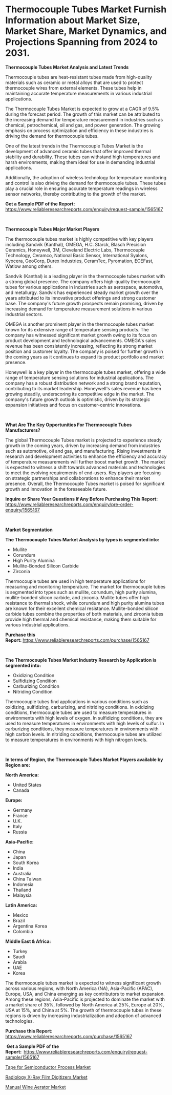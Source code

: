 <p><h1>Thermocouple Tubes Market Furnish Information about Market Size, Market Share, Market Dynamics, and Projections Spanning from 2024 to 2031.</h1></p><p><strong>Thermocouple Tubes Market Analysis and Latest Trends</strong></p>
<p><p>Thermocouple tubes are heat-resistant tubes made from high-quality materials such as ceramic or metal alloys that are used to protect thermocouple wires from external elements. These tubes help in maintaining accurate temperature measurements in various industrial applications.</p><p>The Thermocouple Tubes Market is expected to grow at a CAGR of 9.5% during the forecast period. The growth of this market can be attributed to the increasing demand for temperature measurement in industries such as chemical, petrochemical, oil and gas, and power generation. The growing emphasis on process optimization and efficiency in these industries is driving the demand for thermocouple tubes.</p><p>One of the latest trends in the Thermocouple Tubes Market is the development of advanced ceramic tubes that offer improved thermal stability and durability. These tubes can withstand high temperatures and harsh environments, making them ideal for use in demanding industrial applications.</p><p>Additionally, the adoption of wireless technology for temperature monitoring and control is also driving the demand for thermocouple tubes. These tubes play a crucial role in ensuring accurate temperature readings in wireless sensor networks, thereby contributing to the growth of the market.</p></p>
<p><strong>Get a Sample PDF of the Report:&nbsp;</strong> <a href="https://www.reliableresearchreports.com/enquiry/request-sample/1565167">https://www.reliableresearchreports.com/enquiry/request-sample/1565167</a></p>
<p>&nbsp;</p>
<p><strong>Thermocouple Tubes Major Market Players</strong></p>
<p><p>The thermocouple tubes market is highly competitive with key players including Sandvik (Kanthal), OMEGA, H.C. Starck, Blasch Precision Ceramics, Honeywell, 3M, Cleveland Electric Labs, Thermocouple Technology, Ceramco, National Basic Sensor, International Syalons, Kyocera, GeoCorp, Durex Industries, CeramTec, Pyromation, ECEFast, Watlow among others.</p><p>Sandvik (Kanthal) is a leading player in the thermocouple tubes market with a strong global presence. The company offers high-quality thermocouple tubes for various applications in industries such as aerospace, automotive, and metallurgy. Sandvik has experienced steady market growth over the years attributed to its innovative product offerings and strong customer base. The company's future growth prospects remain promising, driven by increasing demand for temperature measurement solutions in various industrial sectors.</p><p>OMEGA is another prominent player in the thermocouple tubes market known for its extensive range of temperature sensing products. The company has witnessed significant market growth owing to its focus on product development and technological advancements. OMEGA's sales revenue has been consistently increasing, reflecting its strong market position and customer loyalty. The company is poised for further growth in the coming years as it continues to expand its product portfolio and market presence.</p><p>Honeywell is a key player in the thermocouple tubes market, offering a wide range of temperature sensing solutions for industrial applications. The company has a robust distribution network and a strong brand reputation, contributing to its market leadership. Honeywell's sales revenue has been growing steadily, underscoring its competitive edge in the market. The company's future growth outlook is optimistic, driven by its strategic expansion initiatives and focus on customer-centric innovations.</p></p>
<p>&nbsp;</p>
<p><strong>What Are The Key Opportunities For Thermocouple Tubes Manufacturers?</strong></p>
<p><p>The global Thermocouple Tubes market is projected to experience steady growth in the coming years, driven by increasing demand from industries such as automotive, oil and gas, and manufacturing. Rising investments in research and development activities to enhance the efficiency and accuracy of temperature measurements will further boost market growth. The market is expected to witness a shift towards advanced materials and technologies to meet the evolving requirements of end-users. Key players are focusing on strategic partnerships and collaborations to enhance their market presence. Overall, the Thermocouple Tubes market is poised for significant growth and innovation in the foreseeable future.</p></p>
<p><strong>Inquire or Share Your Questions If Any Before Purchasing This Report:</strong> <a href="https://www.reliableresearchreports.com/enquiry/pre-order-enquiry/1565167">https://www.reliableresearchreports.com/enquiry/pre-order-enquiry/1565167</a></p>
<p>&nbsp;</p>
<p><strong>Market Segmentation</strong></p>
<p><strong>The Thermocouple Tubes Market Analysis by types is segmented into:</strong></p>
<p><ul><li>Mullite</li><li>Corundum</li><li>High Purity Alumina</li><li>Mullite-Bonded Silicon Carbide</li><li>Zirconia</li></ul></p>
<p><p>Thermocouple tubes are used in high temperature applications for measuring and monitoring temperature. The market for thermocouple tubes is segmented into types such as mullite, corundum, high purity alumina, mullite-bonded silicon carbide, and zirconia. Mullite tubes offer high resistance to thermal shock, while corundum and high purity alumina tubes are known for their excellent chemical resistance. Mullite-bonded silicon carbide tubes combine the properties of both materials, and zirconia tubes provide high thermal and chemical resistance, making them suitable for various industrial applications.</p></p>
<p><strong>Purchase this Report:&nbsp;</strong><a href="https://www.reliableresearchreports.com/purchase/1565167">https://www.reliableresearchreports.com/purchase/1565167</a></p>
<p>&nbsp;</p>
<p><strong>The Thermocouple Tubes Market Industry Research by Application is segmented into:</strong></p>
<p><ul><li>Oxidizing Condition</li><li>Sulfidizing Condition</li><li>Carburizing Condition</li><li>Nitriding Condition</li></ul></p>
<p><p>Thermocouple tubes find applications in various conditions such as oxidizing, sulfidizing, carburizing, and nitriding conditions. In oxidizing conditions, thermocouple tubes are used to measure temperatures in environments with high levels of oxygen. In sulfidizing conditions, they are used to measure temperatures in environments with high levels of sulfur. In carburizing conditions, they measure temperatures in environments with high carbon levels. In nitriding conditions, thermocouple tubes are utilized to measure temperatures in environments with high nitrogen levels.</p></p>
<p>&nbsp;</p>
<p><strong>In terms of Region, the Thermocouple Tubes Market Players available by Region are:</strong></p>
<p>
    <p> <strong> North America: </strong>
        <ul>
            <li>United States</li>
            <li>Canada</li>
        </ul>
        </p> 
    <p> <strong> Europe: </strong>
        <ul>
            <li>Germany</li>
            <li>France</li>
            <li>U.K.</li>
            <li>Italy</li>
            <li>Russia</li>
        </ul>
        </p> 
    <p> <strong> Asia-Pacific: </strong>
        <ul>
            <li>China</li>
            <li>Japan</li>
            <li>South Korea</li>
            <li>India</li>
            <li>Australia</li>
            <li>China Taiwan</li>
            <li>Indonesia</li>
            <li>Thailand</li>
            <li>Malaysia</li>
        </ul>
        </p> 
    <p> <strong> Latin America: </strong>
        <ul>
            <li>Mexico</li>
            <li>Brazil</li>
            <li>Argentina Korea</li>
            <li>Colombia</li>
        </ul>
        </p> 
    <p> <strong> Middle East & Africa: </strong>
        <ul>
            <li>Turkey</li>
            <li>Saudi</li>
            <li>Arabia</li>
            <li>UAE</li>
            <li>Korea</li>
        </ul>
    </p>
    </p>
<p><p>The thermocouple tubes market is expected to witness significant growth across various regions, with North America (NA), Asia-Pacific (APAC), Europe, USA, and China emerging as key contributors to market expansion. Among these regions, Asia-Pacific is projected to dominate the market with a market share of 35%, followed by North America at 25%, Europe at 20%, USA at 15%, and China at 5%. The growth of thermocouple tubes in these regions is driven by increasing industrialization and adoption of advanced technologies.</p></p>
<p><strong>Purchase this Report: </strong><a href="https://www.reliableresearchreports.com/purchase/1565167">https://www.reliableresearchreports.com/purchase/1565167</a></p>
<p>&nbsp;<strong>Get a Sample PDF of the Report:&nbsp;&nbsp;</strong><a href="https://www.reliableresearchreports.com/enquiry/request-sample/1565167">https://www.reliableresearchreports.com/enquiry/request-sample/1565167</a></p>
<p><strong></strong></p>
<p><p><a href="https://view.publitas.com/reportprime-1/tape-for-semiconductor-process-market-size-growth-outlook-from-2023-to-2030-projecting-at-markets-trends-analysis-by-application-regional-outlook-and-revenue/">Tape for Semiconductor Process Market</a></p><p><a href="https://view.publitas.com/reportprime-1/global-radiology-x-ray-film-digitizers-market-by-types-applications-and-major-players-with-regional-growth-rate-analysis-and-development-situation-from-2023-to-2030/">Radiology X-Ray Film Digitizers Market</a></p><p><a href="https://view.publitas.com/reportprime-1/manual-wine-aerator-market-provides-detailed-segmentation-of-this-market-based-on-type-application-and-region-and-forecast-for-the-period-from-2023-2030/">Manual Wine Aerator Market</a></p></p>